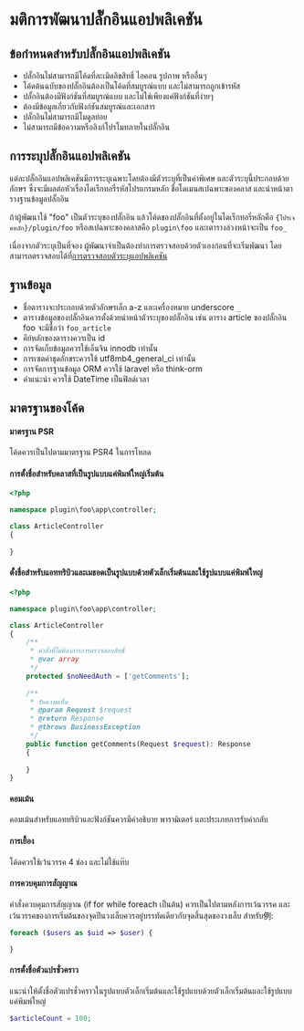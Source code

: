 # มติการพัฒนาปลั๊กอินแอปพลิเคชัน

## ข้อกำหนดสำหรับปลั๊กอินแอปพลิเคชัน
* ปลั๊กอินไม่สามารถมีโค้ดที่ละเมิดลิขสิทธิ์ ไอคอน รูปภาพ หรืออื่นๆ
* โค้ดต้นฉบับของปลั๊กอินต้องเป็นโค้ดที่สมบูรณ์แบบ และไม่สามารถถูกเข้ารหัส
* ปลั๊กอินต้องมีฟังก์ชันที่สมบูรณ์แบบ และไม่ใช่เพียงแค่ฟังก์ชันที่ง่ายๆ
* ต้องมีข้อมูลเกี่ยวกับฟังก์ชันสมบูรณ์และเอกสาร
* ปลั๊กอินไม่สามารถมีโมดูลย่อย
* ไม่สามารถมีข้อความหรือลิงก์โปรโมทภายในปลั๊กอิน

## การระบุปลั๊กอินแอปพลิเคชัน
แต่ละปลั๊กอินแอปพลิเคชันมีการระบุเฉพาะโดยต้องมีตัวระบุที่เป็นค่าพิเศษ และตัวระบุนี้ประกอบด้วยอักษร ซึ่งจะมีผลต่อหัวเรื่องไดเร็กทอรี่รหัสโปรแกรมหลัก ชื่อโดเมนสเปฉพาะของคลาส และนำหน้าตารางฐานข้อมูลปลั๊กอิน

ถ้าผู้พัฒนาใช้ "foo" เป็นตัวระบุของปลั๊กอิน แล้วโค้ดของปลั๊กอินที่ตั้งอยู่ในไดเร็กทอรี่หลักคือ `{โปรเจคหลัก}/plugin/foo` หรือสเปฉพาะของคลาสคือ `plugin\foo` และเตารางล่วงหน้าจะเป็น `foo_` 

เนื่องจากตัวระบุเป็นที่จอง ผู้พัฒนาจำเป็นต้องทำการตรวจสอบด้วยตัวเองก่อนที่จะเริ่มพัฒนา โดยสามารถตรวจสอบได้ที่[การตรวจสอบตัวระบุแอปพลิเคชัน](https://www.workerman.net/app/check) 

## ฐานข้อมูล
* ชื่อตารางจะประกอบด้วยตัวอักษรเล็ก a-z และเครื่องหมาย underscore `_`
* ตารางข้อมูลของปลั๊กอินควรตั้งด้วยนำหน้าตัวระบุของปลั๊กอิน เช่น ตาราง article ของปลั๊กอิน foo จะมีชื่อว่า `foo_article`
* คีย์หลักของตารางควรเป็น id
* การจัดเก็บข้อมูลควรใช้เอ็นจิน innodb เท่านั้น
* การเซตค่าชุดอักขระควรใช้ utf8mb4_general_ci เท่านั้น
* การจัดการฐานข้อมูล ORM ควรใช้ laravel หรือ think-orm
* คำแนะนำ ควรใช้ DateTime เป็นฟิลด์เวลา

## มาตรฐานของโค้ด

#### มาตรฐาน PSR
โค้ดควรเป็นไปตามมาตรฐาน PSR4 ในการโหลด

#### การตั้งชื่อสำหรับคลาสที่เป็นรูปแบบแค่พิมพ์ใหญ่เริ่มต้น
```php
<?php

namespace plugin\foo\app\controller;

class ArticleController
{
    
}
```

#### ตั้งชื่อสำหรับแอททริบิวและเมธอดเป็นรูปแบบด้วยตัวเล็กเริ่มต้นและใช้รูปแบบแค่พิมพ์ใหญ่
```php
<?php

namespace plugin\foo\app\controller;

class ArticleController
{
    /**
     * คำสั่งที่ไม่ต้องการการตรวจสอบสิทธิ์
     * @var array
     */
    protected $noNeedAuth = ['getComments'];
    
    /**
     * รับความเห็น
     * @param Request $request
     * @return Response
     * @throws BusinessException
     */
    public function getComments(Request $request): Response
    {
        
    }
}
```

#### คอมเม้น
คอมเม้นสำหรับแอททริบิวและฟังก์ชันควรมีคำอธิบาย พารามิเตอร์ และประเภทการรับค่ากลับ

#### การเยื้อง
โค้ดควรใช้เว้นวรรค 4 ช่อง และไม่ใช้แท๊บ

#### การควบคุมการสัญญาณ
คำสั่งควบคุมการสัญญาณ (if for while foreach เป็นต้น) ควรเป็นไปตามหลังการเว้นวรรค และเว้นวรรคของการเริ่มต้นของจุดปีนวงเล็บควรอยู่บรรทัดเดียวกับจุดสิ้นสุดของวงเล็บ สำหรับ例: 
```php
foreach ($users as $uid => $user) {

}
```

#### การตั้งชื่อตัวแปรชั่วคราว
แนะนำให้ตั้งชื่อตัวแปรชั่วคราวในรูปแบบตัวเล็กเริ่มต้นและใช้รูปแบบด้วยตัวเล็กเริ่มต้นและใช้รูปแบบแค่พิมพ์ใหญ่

```php
$articleCount = 100;
```
